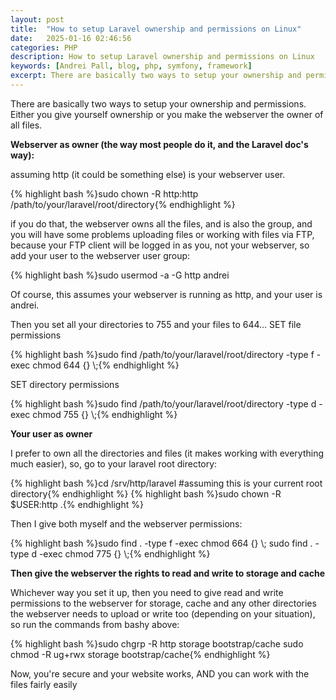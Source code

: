 ```yaml
---
layout: post
title:  "How to setup Laravel ownership and permissions on Linux"
date:   2025-01-16 02:46:56
categories: PHP
description: How to setup Laravel ownership and permissions on Linux
keywords: [Andrei Pall, blog, php, symfony, framework]
excerpt: There are basically two ways to setup your ownership and permissions. Either you give yourself ownership or you make the webserver the owner of all files.
---
```

<p>There are basically two ways to setup your ownership and permissions. Either you give yourself ownership or you make the webserver the owner of all files.</p>
<p><strong>Webserver as owner (the way most people do it, and the Laravel doc's way):</strong></p>
<p>assuming http (it could be something else) is your webserver user.</p>
{% highlight bash %}sudo chown -R http:http /path/to/your/laravel/root/directory{% endhighlight %}
<p>if you do that, the webserver owns all the files, and is also the group, and you will have some problems uploading files or working with files via FTP, because your FTP client will be logged in as you, not your webserver, so add your user to the webserver user group:</p>
{% highlight bash %}sudo usermod -a -G http andrei</pre>
<p>Of course, this assumes your webserver is running as http, and your user is andrei.</p>
<p>Then you set all your directories to 755 and your files to 644...
SET file permissions</p>
{% highlight bash %}sudo find /path/to/your/laravel/root/directory -type f -exec chmod 644 {} \;{% endhighlight %}
<p>SET directory permissions</p>
{% highlight bash %}sudo find /path/to/your/laravel/root/directory -type d -exec chmod 755 {} \;{% endhighlight %}
<p><strong>Your user as owner</strong></p>
<p>I prefer to own all the directories and files (it makes working with everything much easier), so, go to your laravel root directory:</p>
{% highlight bash %}cd /srv/http/laravel #assuming this is your current root directory{% endhighlight %}
{% highlight bash %}sudo chown -R $USER:http .{% endhighlight %}
<p>Then I give both myself and the webserver permissions:</p>
{% highlight bash %}sudo find . -type f -exec chmod 664 {} \;   
sudo find . -type d -exec chmod 775 {} \;{% endhighlight %}
<p><strong>Then give the webserver the rights to read and write to storage and cache</strong></p>
<p>Whichever way you set it up, then you need to give read and write permissions to the webserver for storage, cache and any other directories the webserver needs to upload or write too (depending on your situation), so run the commands from bashy above:</p>
{% highlight bash %}sudo chgrp -R http storage bootstrap/cache
sudo chmod -R ug+rwx storage bootstrap/cache{% endhighlight %}
<p>Now, you're secure and your website works, AND you can work with the files fairly easily</p>
